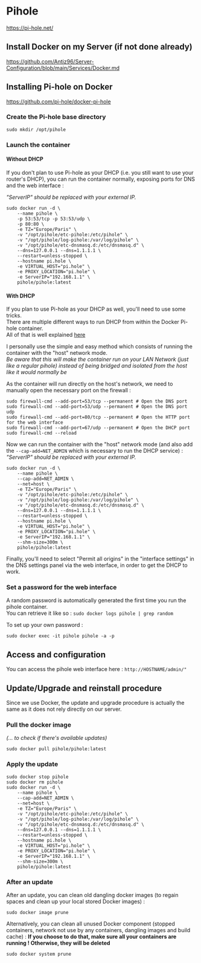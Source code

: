 # Pihole

https://pi-hole.net/  

## Install Docker on my Server (if not done already)

https://github.com/Antiz96/Server-Configuration/blob/main/Services/Docker.md

## Installing Pi-hole on Docker

https://github.com/pi-hole/docker-pi-hole 

### Create the Pi-hole base directory

```
sudo mkdir /opt/pihole
```

### Launch the container

#### Without DHCP

If you don't plan to use Pi-hole as your DHCP (i.e. you still want to use your router's DHCP), you can run the container normally, exposing ports for DNS and the web interface :  

*"ServerIP" should be replaced with your external IP.* 
  
```
sudo docker run -d \
    --name pihole \
    -p 53:53/tcp -p 53:53/udp \
    -p 80:80 \
    -e TZ="Europe/Paris" \
    -v "/opt/pihole/etc-pihole:/etc/pihole" \
    -v "/opt/pihole/log-pihole:/var/log/pihole" \
    -v "/opt/pihole/etc-dnsmasq.d:/etc/dnsmasq.d" \
    --dns=127.0.0.1 --dns=1.1.1.1 \
    --restart=unless-stopped \
    --hostname pi.hole \
    -e VIRTUAL_HOST="pi.hole" \
    -e PROXY_LOCATION="pi.hole" \
    -e ServerIP="192.168.1.1" \
    pihole/pihole:latest
```

#### With DHCP

If you plan to use Pi-hole as your DHCP as well, you'll need to use some tricks.  
There are multiple different ways to run DHCP from within the Docker Pi-hole container.  
All of that is well explained [here](https://docs.pi-hole.net/docker/dhcp/)

I personally use the simple and easy method which consists of running the container with the "host" network mode.  
*Be aware that this will make the container run on your LAN Network (just like a regular pihole) instead of being bridged and isolated from the host like it would normally be*  
  
As the container will run directly on the host's network, we need to manually open the necessary port on the firewall :   
  
```
sudo firewall-cmd --add-port=53/tcp --permanent # Open the DNS port
sudo firewall-cmd --add-port=53/udp --permanent # Open the DNS port udp
sudo firewall-cmd --add-port=80/tcp --permanent # Open the HTTP port for the web interface
sudo firewall-cmd --add-port=67/udp --permanent # Open the DHCP port
sudo firewall-cmd --reload
```

Now we can run the container with the "host" network mode (and also add the `--cap-add=NET_ADMIN` which is necessary to run the DHCP service) :  
*"ServerIP" should be replaced with your external IP.*

```
sudo docker run -d \
    --name pihole \
    --cap-add=NET_ADMIN \
    --net=host \
    -e TZ="Europe/Paris" \
    -v "/opt/pihole/etc-pihole:/etc/pihole" \
    -v "/opt/pihole/log-pihole:/var/log/pihole" \
    -v "/opt/pihole/etc-dnsmasq.d:/etc/dnsmasq.d" \
    --dns=127.0.0.1 --dns=1.1.1.1 \
    --restart=unless-stopped \
    --hostname pi.hole \
    -e VIRTUAL_HOST="pi.hole" \
    -e PROXY_LOCATION="pi.hole" \
    -e ServerIP="192.168.1.1" \
    --shm-size=300m \
    pihole/pihole:latest
```

Finally, you'll need to select "Permit all origins" in the "interface settings" in the DNS settings panel via the web interface, in order to get the DHCP to work.

### Set a password for the web interface

A random password is automatically generated the first time you run the pihole container.  
You can retrieve it like so : `sudo docker logs pihole | grep random`  
  
To set up your own password :  
  
```
sudo docker exec -it pihole pihole -a -p
```

## Access and configuration

You can access the pihole web interface here :
`http://HOSTNAME/admin/"`

## Update/Upgrade and reinstall procedure

Since we use Docker, the update and upgrade procedure is actually the same as it does not rely directly on our server.

### Pull the docker image

*(... to check if there's available updates)*

```
sudo docker pull pihole/pihole:latest
```

### Apply the update

```
sudo docker stop pihole
sudo docker rm pihole
sudo docker run -d \
    --name pihole \
    --cap-add=NET_ADMIN \
    --net=host \
    -e TZ="Europe/Paris" \
    -v "/opt/pihole/etc-pihole:/etc/pihole" \
    -v "/opt/pihole/log-pihole:/var/log/pihole" \
    -v "/opt/pihole/etc-dnsmasq.d:/etc/dnsmasq.d" \
    --dns=127.0.0.1 --dns=1.1.1.1 \
    --restart=unless-stopped \
    --hostname pi.hole \
    -e VIRTUAL_HOST="pi.hole" \
    -e PROXY_LOCATION="pi.hole" \
    -e ServerIP="192.168.1.1" \
    --shm-size=300m \
    pihole/pihole:latest
```

### After an update

After an update, you can clean old dangling docker images (to regain spaces and clean up your local stored Docker images) :

```
sudo docker image prune
```

Alternatively, you can clean all unused Docker component (stopped containers, network not use by any containers, dangling images and build cache) :
**If you choose to do that, make sure all your containers are running ! Otherwise, they will be deleted**

```
sudo docker system prune
```

